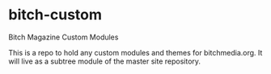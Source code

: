 bitch-custom
============

Bitch Magazine Custom Modules

This is a repo to hold any custom modules and themes for bitchmedia.org.  It will live as a subtree module of the master site
repository.
